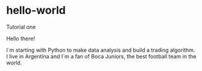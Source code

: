 # hello-world
Tutorial one

Hello there!

I´m starting with Python to make data analysis and build a trading algorithm.
I live in Argentina and I´m a fan of Boca Juniors, the best football team in the world.
